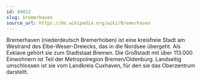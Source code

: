 ```yaml
---
id: 04012
slug: bremerhaven
source_url: https://de.wikipedia.org/wiki/Bremerhaven
---
```


Bremerhaven (niederdeutsch Bremerhoben) ist eine kreisfreie Stadt am Westrand des Elbe-Weser-Dreiecks, das in die Nordsee übergeht. Als Exklave gehört sie zum Stadtstaat Bremen. Die Großstadt mit über 113.000 Einwohnern ist Teil der Metropolregion Bremen/Oldenburg. Landseitig umschlossen ist sie vom Landkreis Cuxhaven, für den sie das Oberzentrum darstellt.
